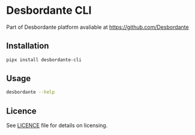 # Desbordante CLI

Part of Desbordante platform avaliable at https://github.com/Desbordante
## Installation
```bash
pipx install desbordante-cli
```
## Usage
```bash
desbordante --help
```

## Licence
See [LICENCE](./LICENCE) file for details on licensing.
